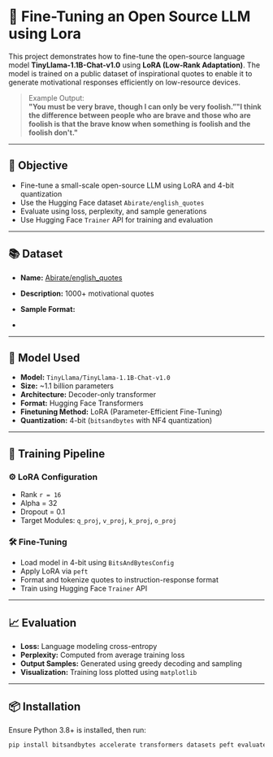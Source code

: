 # 🧠 Fine-Tuning an Open Source LLM using Lora

This project demonstrates how to fine-tune the open-source language model **TinyLlama-1.1B-Chat-v1.0** using **LoRA (Low-Rank Adaptation)**. The model is trained on a public dataset of inspirational quotes to enable it to generate motivational responses efficiently on low-resource devices.

> Example Output:  
> **"You must be very brave, though I can only be very foolish.”"I think the difference between people who are brave and those who are foolish is that the brave know when something is foolish and the foolish don't."**

---

## 🎯 Objective

- Fine-tune a small-scale open-source LLM using LoRA and 4-bit quantization
- Use the Hugging Face dataset `Abirate/english_quotes`
- Evaluate using loss, perplexity, and sample generations
- Use Hugging Face `Trainer` API for training and evaluation

---

## 📚 Dataset

- **Name:** [Abirate/english_quotes](https://huggingface.co/datasets/Abirate/english_quotes)
- **Description:** 1000+  motivational quotes
- **Sample Format:**

- 
---

## 🧠 Model Used

- **Model:** `TinyLlama/TinyLlama-1.1B-Chat-v1.0`
- **Size:** ~1.1 billion parameters
- **Architecture:** Decoder-only transformer
- **Format:** Hugging Face Transformers
- **Finetuning Method:** LoRA (Parameter-Efficient Fine-Tuning)
- **Quantization:** 4-bit (`bitsandbytes` with NF4 quantization)

---

## 🔨 Training Pipeline

### ⚙️ LoRA Configuration
- Rank `r = 16`
- Alpha = 32
- Dropout = 0.1
- Target Modules: `q_proj`, `v_proj`, `k_proj`, `o_proj`

### 🛠️ Fine-Tuning
- Load model in 4-bit using `BitsAndBytesConfig`
- Apply LoRA via `peft`
- Format and tokenize quotes to instruction-response format
- Train using Hugging Face `Trainer` API

---

## 📈 Evaluation

- **Loss:** Language modeling cross-entropy
- **Perplexity:** Computed from average training loss
- **Output Samples:** Generated using greedy decoding and sampling
- **Visualization:** Training loss plotted using `matplotlib`

---

## 📦 Installation

Ensure Python 3.8+ is installed, then run:

```bash
pip install bitsandbytes accelerate transformers datasets peft evaluate matplotlib


